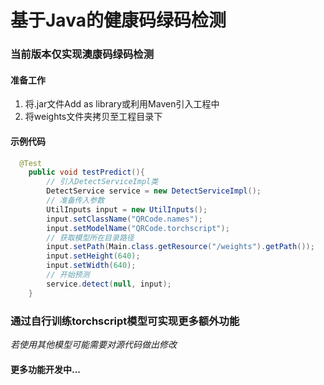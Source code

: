 # 基于Java的健康码绿码检测

### 当前版本仅实现澳康码绿码检测

#### 准备工作

1. 将.jar文件Add as library或利用Maven引入工程中
2. 将weights文件夹拷贝至工程目录下

#### 示例代码

```Java
  @Test
    public void testPredict(){
        // 引入DetectServiceImpl类
        DetectService service = new DetectServiceImpl();
        // 准备传入参数
        UtilInputs input = new UtilInputs();
        input.setClassName("QRCode.names");
        input.setModelName("QRCode.torchscript");
        // 获取模型所在目录路径
        input.setPath(Main.class.getResource("/weights").getPath());
        input.setHeight(640);
        input.setWidth(640);
        // 开始预测
        service.detect(null, input);
    }
```

### 通过自行训练torchscript模型可实现更多额外功能

*若使用其他模型可能需要对源代码做出修改*

#### 更多功能开发中...
